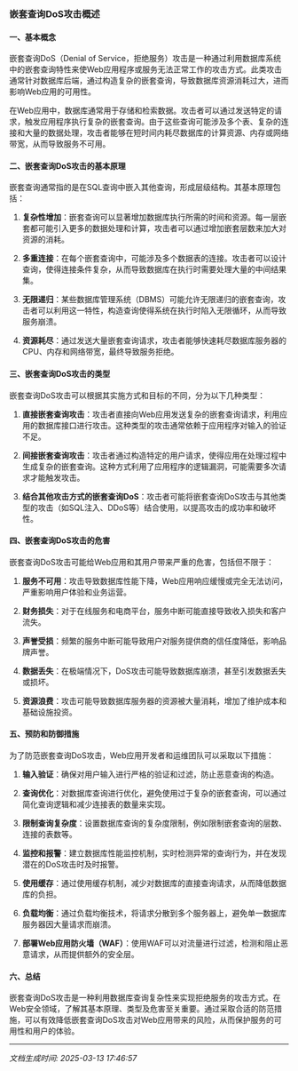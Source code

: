 ### 嵌套查询DoS攻击概述

#### 一、基本概念

嵌套查询DoS（Denial of Service，拒绝服务）攻击是一种通过利用数据库系统中的嵌套查询特性来使Web应用程序或服务无法正常工作的攻击方式。此类攻击通常针对数据库后端，通过构造复杂的嵌套查询，导致数据库资源消耗过大，进而影响Web应用的可用性。

在Web应用中，数据库通常用于存储和检索数据。攻击者可以通过发送特定的请求，触发应用程序执行复杂的嵌套查询。由于这些查询可能涉及多个表、复杂的连接和大量的数据处理，攻击者能够在短时间内耗尽数据库的计算资源、内存或网络带宽，从而导致服务不可用。

#### 二、嵌套查询DoS攻击的基本原理

嵌套查询通常指的是在SQL查询中嵌入其他查询，形成层级结构。其基本原理包括：

1. **复杂性增加**：嵌套查询可以显著增加数据库执行所需的时间和资源。每一层嵌套都可能引入更多的数据处理和计算，攻击者可以通过增加嵌套层数来加大对资源的消耗。

2. **多重连接**：在每个嵌套查询中，可能涉及多个数据表的连接。攻击者可以设计查询，使得连接条件复杂，从而导致数据库在执行时需要处理大量的中间结果集。

3. **无限递归**：某些数据库管理系统（DBMS）可能允许无限递归的嵌套查询，攻击者可以利用这一特性，构造查询使得系统在执行时陷入无限循环，从而导致服务崩溃。

4. **资源耗尽**：通过发送大量嵌套查询请求，攻击者能够快速耗尽数据库服务器的CPU、内存和网络带宽，最终导致服务拒绝。

#### 三、嵌套查询DoS攻击的类型

嵌套查询DoS攻击可以根据其实施方式和目标的不同，分为以下几种类型：

1. **直接嵌套查询攻击**：攻击者直接向Web应用发送复杂的嵌套查询请求，利用应用的数据库接口进行攻击。这种类型的攻击通常依赖于应用程序对输入的验证不足。

2. **间接嵌套查询攻击**：攻击者通过构造特定的用户请求，使得应用在处理过程中生成复杂的嵌套查询。这种方式利用了应用程序的逻辑漏洞，可能需要多次请求才能触发攻击。

3. **结合其他攻击方式的嵌套查询DoS**：攻击者可能将嵌套查询DoS攻击与其他类型的攻击（如SQL注入、DDoS等）结合使用，以提高攻击的成功率和破坏性。

#### 四、嵌套查询DoS攻击的危害

嵌套查询DoS攻击可能给Web应用和其用户带来严重的危害，包括但不限于：

1. **服务不可用**：攻击导致数据库性能下降，Web应用响应缓慢或完全无法访问，严重影响用户体验和业务运营。

2. **财务损失**：对于在线服务和电商平台，服务中断可能直接导致收入损失和客户流失。

3. **声誉受损**：频繁的服务中断可能导致用户对服务提供商的信任度降低，影响品牌声誉。

4. **数据丢失**：在极端情况下，DoS攻击可能导致数据库崩溃，甚至引发数据丢失或损坏。

5. **资源浪费**：攻击可能导致数据库服务器的资源被大量消耗，增加了维护成本和基础设施投资。

#### 五、预防和防御措施

为了防范嵌套查询DoS攻击，Web应用开发者和运维团队可以采取以下措施：

1. **输入验证**：确保对用户输入进行严格的验证和过滤，防止恶意查询的构造。

2. **查询优化**：对数据库查询进行优化，避免使用过于复杂的嵌套查询，可以通过简化查询逻辑和减少连接表的数量来实现。

3. **限制查询复杂度**：设置数据库查询的复杂度限制，例如限制嵌套查询的层数、连接的表数等。

4. **监控和报警**：建立数据库性能监控机制，实时检测异常的查询行为，并在发现潜在的DoS攻击时及时报警。

5. **使用缓存**：通过使用缓存机制，减少对数据库的直接查询请求，从而降低数据库的负担。

6. **负载均衡**：通过负载均衡技术，将请求分散到多个服务器上，避免单一数据库服务器因大量请求而崩溃。

7. **部署Web应用防火墙（WAF）**：使用WAF可以对流量进行过滤，检测和阻止恶意请求，从而提供额外的安全层。

#### 六、总结

嵌套查询DoS攻击是一种利用数据库查询复杂性来实现拒绝服务的攻击方式。在Web安全领域，了解其基本原理、类型及危害至关重要。通过采取合适的防范措施，可以有效降低嵌套查询DoS攻击对Web应用带来的风险，从而保护服务的可用性和用户的体验。

---

*文档生成时间: 2025-03-13 17:46:57*












